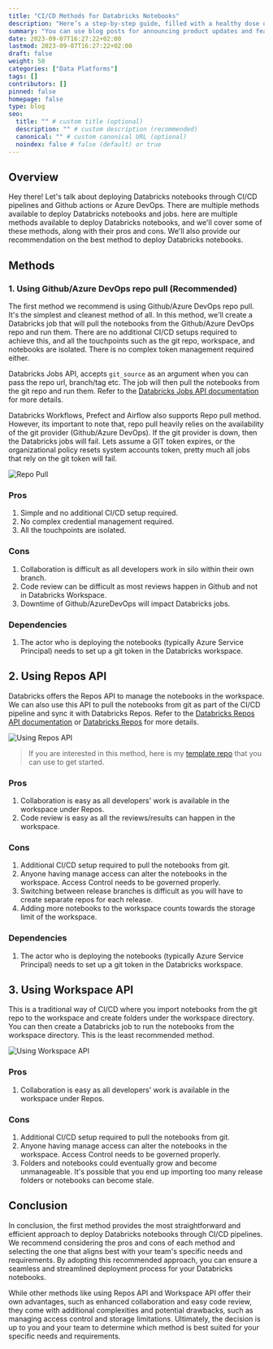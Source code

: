 ```yaml
---
title: "CI/CD Methods for Databricks Notebooks"
description: "Here’s a step-by-step guide, filled with a healthy dose of sarcasm and a pinch of merciless humor"
summary: "You can use blog posts for announcing product updates and features."
date: 2023-09-07T16:27:22+02:00
lastmod: 2023-09-07T16:27:22+02:00
draft: false
weight: 50
categories: ["Data Platforms"]
tags: []
contributors: []
pinned: false
homepage: false
type: blog
seo:
  title: "" # custom title (optional)
  description: "" # custom description (recommended)
  canonical: "" # custom canonical URL (optional)
  noindex: false # false (default) or true
---
```

## Overview

Hey there! Let's talk about deploying Databricks notebooks through CI/CD pipelines and Github actions or Azure DevOps. There are multiple methods available to deploy Databricks notebooks and jobs. here are multiple methods available to deploy Databricks notebooks, and we'll cover some of these methods, along with their pros and cons. We'll also provide our recommendation on the best method to deploy Databricks notebooks.

## Methods

### 1. Using Github/Azure DevOps repo pull (Recommended)

The first method we recommend is using Github/Azure DevOps repo pull. It's the simplest and cleanest method of all. In this method, we'll create a Databricks job that will pull the notebooks from the Github/Azure DevOps repo and run them. There are no additional CI/CD setups required to achieve this, and all the touchpoints such as the git repo, workspace, and notebooks are isolated. There is no complex token management required either.

Databricks Jobs API, accepts `git_source` as an argument when you can pass the repo url, branch/tag etc. The job will then pull the notebooks from the git repo and run them. Refer to the [Databricks Jobs API documentation](https://docs.databricks.com/api/workspace/jobs/create) for more details.

Databricks Workflows, Prefect and Airflow also supports Repo pull method. However, its important to note that, repo pull heavily relies on the availability of the git provider (Github/Azure DevOps). If the git provider is down, then the Databricks jobs will fail. Lets assume a GIT token expires, or the organizational policy resets system accounts token, pretty much all jobs that rely on the git token will fail.


![Repo Pull](https://sivastech42fp1.blob.core.windows.net/images/databricks-cicd-repo-pull.png)

### Pros

1. Simple and no additional CI/CD setup required.
2. No complex credential management required.
3. All the touchpoints are isolated.

### Cons

1. Collaboration is difficult as all developers work in silo within their own branch.
2. Code review can be difficult as most reviews happen in Github and not in Databricks Workspace.
3. Downtime of Github/AzureDevOps will impact Databricks jobs.

### Dependencies

1. The actor who is deploying the notebooks (typically Azure Service Principal) needs to set up a git token in the Databricks workspace.


## 2. Using Repos API

Databricks offers the Repos API to manage the notebooks in the workspace. We can also use this API to pull the notebooks from git as part of the CI/CD pipeline and sync it with Databricks Repos. Refer to the [Databricks Repos API documentation](https://docs.databricks.com/dev-tools/api/latest/repos.html) or [Databricks Repos](https://www.databricks.com/product/repos) for more details.

![Using Repos API](https://sivastech42fp1.blob.core.windows.net/images/databricks-cicd-repos-api.png)

> If you are interested in this method, here is my [template repo](https://siva.blog/post/databricks-howto-deploy-repos-api/) that you can use to get started.

### Pros

1. Collaboration is easy as all developers' work is available in the workspace under Repos.
2. Code review is easy as all the reviews/results can happen in the workspace.

### Cons

1. Additional CI/CD setup required to pull the notebooks from git.
2. Anyone having manage access can alter the notebooks in the workspace. Access Control needs to be governed properly.
3. Switching between release branches is difficult as you will have to create separate repos for each release.
4. Adding more notebooks to the workspace counts towards the storage limit of the workspace.

### Dependencies

1. The actor who is deploying the notebooks (typically Azure Service Principal) needs to set up a git token in the Databricks workspace.

## 3. Using Workspace API

This is a traditional way of CI/CD where you import notebooks from the git repo to the workspace and create folders under the workspace directory. You can then create a Databricks job to run the notebooks from the workspace directory. This is the least recommended method.

![Using Workspace API](https://sivastech42fp1.blob.core.windows.net/images/databricks-cicd-workspace-api.png)
### Pros

1. Collaboration is easy as all developers' work is available in the workspace under Repos.

### Cons

1. Additional CI/CD setup required to pull the notebooks from git.
2. Anyone having manage access can alter the notebooks in the workspace. Access Control needs to be governed properly.
3. Folders and notebooks could eventually grow and become unmanageable. It's possible that you end up importing too many release folders or notebooks can become stale.

## Conclusion

In conclusion, the first method provides the most straightforward and efficient approach to deploy Databricks notebooks through CI/CD pipelines. We recommend considering the pros and cons of each method and selecting the one that aligns best with your team's specific needs and requirements. By adopting this recommended approach, you can ensure a seamless and streamlined deployment process for your Databricks notebooks.

While other methods like using Repos API and Workspace API offer their own advantages, such as enhanced collaboration and easy code review, they come with additional complexities and potential drawbacks, such as managing access control and storage limitations. Ultimately, the decision is up to you and your team to determine which method is best suited for your specific needs and requirements.
